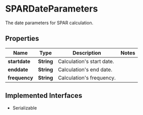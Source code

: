 

# SPARDateParameters

The date parameters for SPAR calculation.

## Properties

Name | Type | Description | Notes
------------ | ------------- | ------------- | -------------
**startdate** | **String** | Calculation&#39;s start date. | 
**enddate** | **String** | Calculation&#39;s end date. | 
**frequency** | **String** | Calculation&#39;s frequency. | 


## Implemented Interfaces

* Serializable


